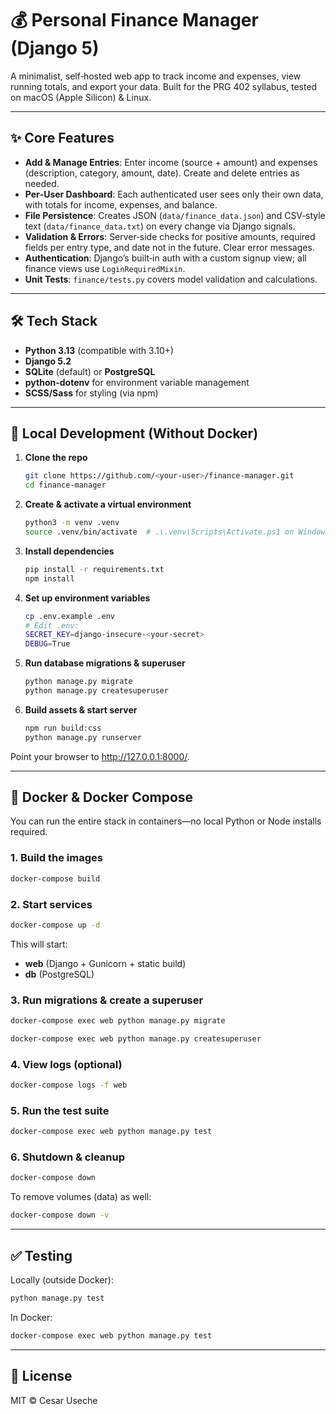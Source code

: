 # 💰 Personal Finance Manager (Django 5)

A minimalist, self‑hosted web app to track income and expenses, view running totals, and export your data. Built for the PRG 402 syllabus, tested on macOS (Apple Silicon) & Linux.

---

## ✨ Core Features

- **Add & Manage Entries**: Enter income (source + amount) and expenses (description, category, amount, date). Create and delete entries as needed.
- **Per‑User Dashboard**: Each authenticated user sees only their own data, with totals for income, expenses, and balance.
- **File Persistence**: Creates JSON (`data/finance_data.json`) and CSV‑style text (`data/finance_data.txt`) on every change via Django signals.
- **Validation & Errors**: Server‑side checks for positive amounts, required fields per entry type, and date not in the future. Clear error messages.
- **Authentication**: Django’s built‑in auth with a custom signup view; all finance views use `LoginRequiredMixin`.
- **Unit Tests**: `finance/tests.py` covers model validation and calculations.

---

## 🛠️ Tech Stack

- **Python 3.13** (compatible with 3.10+)
- **Django 5.2**
- **SQLite** (default) or **PostgreSQL**
- **python-dotenv** for environment variable management
- **SCSS/Sass** for styling (via npm)

---

## 🚀 Local Development (Without Docker)

1. **Clone the repo**
   ```bash
   git clone https://github.com/<your‑user>/finance-manager.git
   cd finance-manager
   ```

2. **Create & activate a virtual environment**
   ```bash
   python3 -m venv .venv
   source .venv/bin/activate  # .\.venv\Scripts\Activate.ps1 on Windows
   ```

3. **Install dependencies**
   ```bash
   pip install -r requirements.txt
   npm install
   ```

4. **Set up environment variables**
   ```bash
   cp .env.example .env
   # Edit .env:
   SECRET_KEY=django-insecure-<your-secret>
   DEBUG=True
   ```

5. **Run database migrations & superuser**
   ```bash
   python manage.py migrate
   python manage.py createsuperuser
   ```

6. **Build assets & start server**
   ```bash
   npm run build:css
   python manage.py runserver
   ```

Point your browser to http://127.0.0.1:8000/.

---

## 🐳 Docker & Docker Compose

You can run the entire stack in containers—no local Python or Node installs required.

### 1. Build the images

```bash
docker-compose build
```

### 2. Start services

```bash
docker-compose up -d
```

This will start:
- **web** (Django + Gunicorn + static build)
- **db** (PostgreSQL)

### 3. Run migrations & create a superuser

```bash
docker-compose exec web python manage.py migrate
```

```bash
docker-compose exec web python manage.py createsuperuser
```

### 4. View logs (optional)

```bash
docker-compose logs -f web
```

### 5. Run the test suite

```bash
docker-compose exec web python manage.py test
```

### 6. Shutdown & cleanup

```bash
docker-compose down
```

To remove volumes (data) as well:

```bash
docker-compose down -v
```

---

## ✅ Testing

Locally (outside Docker):

```bash
python manage.py test
```

In Docker:

```bash
docker-compose exec web python manage.py test
```

---

## 📄 License

MIT © Cesar Useche

